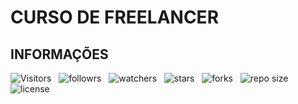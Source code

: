 # CURSO DE FREELANCER

## INFORMAÇÕES

![Visitors](https://api.visitorbadge.io/api/visitors?path=Devsgeeknerd%2F&label=Visitantes&labelColor=%23f9e64f&countColor=%2342b883&style=plastic "Total de Visitas")
&nbsp;
![followrs](https://img.shields.io/github/followers/Devsgeeknerd?style=social "Total de Seguidores")
&nbsp;
![watchers](https://img.shields.io/github/watchers/Devsgeeknerd/?style=social "Total de Observadores")
&nbsp;
![stars](https://img.shields.io/github/stars/Devsgeeknerd/?style=social "Total de Estrelas Recebidas")
&nbsp;
![forks](https://img.shields.io/github/forks/Devsgeeknerd/?style=social "Total de Bifurcações")
&nbsp;
![repo size](https://img.shields.io/github/repo-size/Devsgeeknerd/?style=social "Tamanho do Repositório")
&nbsp;
![license](https://img.shields.io/github/license/Devsgeeknerd/?style=social "Licença do Repositório")
